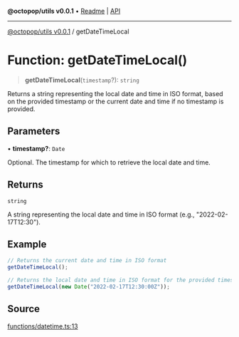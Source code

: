 **@octopop/utils v0.0.1** • [Readme](../README.md) \| [API](../globals.md)

***

[@octopop/utils v0.0.1](../README.md) / getDateTimeLocal

# Function: getDateTimeLocal()

> **getDateTimeLocal**(`timestamp`?): `string`

Returns a string representing the local date and time in ISO format, based on the provided timestamp or the current date and time if no timestamp is provided.

## Parameters

• **timestamp?**: `Date`

Optional. The timestamp for which to retrieve the local date and time.

## Returns

`string`

A string representing the local date and time in ISO format (e.g., "2022-02-17T12:30").

## Example

```ts
// Returns the current date and time in ISO format
getDateTimeLocal();

// Returns the local date and time in ISO format for the provided timestamp
getDateTimeLocal(new Date("2022-02-17T12:30:00Z"));
```

## Source

[functions/datetime.ts:13](https://github.com/bucharitesh/octopop/blob/d1ccec1/packages/utils/src/functions/datetime.ts#L13)
